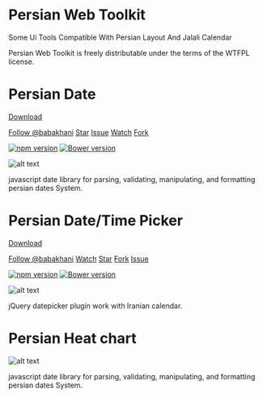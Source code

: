 Persian Web Toolkit
==============

Some Ui Tools Compatible With Persian Layout And Jalali Calendar

Persian Web Toolkit is freely distributable under the terms of the WTFPL license.

# Persian Date

<a class="github-button" href="https://github.com/babakhani/persiandate/archive/master.zip" data-style="mega" aria-label="Download babakhani/persiandate on GitHub">Download</a>

<a class="github-button" href="https://github.com/babakhani" data-style="mega" data-count-href="/babakhani/followers" data-count-api="/users/babakhani#followers" data-count-aria-label="# followers on GitHub" aria-label="Follow @babakhani on GitHub">Follow @babakhani</a>
<a class="github-button" href="https://github.com/babakhani/persiandate" data-style="mega" data-count-href="/babakhani/persiandate/stargazers" data-count-api="/repos/babakhani/persiandate#stargazers_count" data-count-aria-label="# stargazers on GitHub" aria-label="Star babakhani/persiandate on GitHub">Star</a>
<a class="github-button" href="https://github.com/babakhani/persiandate/issues" data-style="mega" data-count-api="/repos/babakhani/persiandate#open_issues_count" data-count-aria-label="# issues on GitHub" aria-label="Issue babakhani/persiandate on GitHub">Issue</a>
<a class="github-button" href="https://github.com/babakhani/persiandate/subscription" data-style="mega" data-count-href="/babakhani/persiandate/watchers" data-count-api="/repos/babakhani/persiandate#subscribers_count" data-count-aria-label="# watchers on GitHub" aria-label="Watch babakhani/persiandate on GitHub">Watch</a>
<a class="github-button" href="https://github.com/babakhani/persiandate/fork" data-style="mega" data-count-href="/babakhani/persiandate/network" data-count-api="/repos/babakhani/persiandate#forks_count" data-count-aria-label="# forks on GitHub" aria-label="Fork babakhani/persiandate on GitHub">Fork</a>

[![npm version](https://badge.fury.io/js/persian-date.svg)](https://github.com/babakhani/pwt.datepicker)
[![Bower version](https://badge.fury.io/bo/persian-date.svg)](https://github.com/babakhani/pwt.datepicker)

![alt text](../img/project/persian-date.png "Persian datepicker")

javascript date library for parsing, validating, manipulating, and formatting persian dates System.


# Persian Date/Time Picker

<a class="github-button" href="https://github.com/babakhani/pwt.datepicker/archive/master.zip" data-style="mega" aria-label="Download babakhani/pwt.datepicker on GitHub">Download</a>

<a class="github-button" href="https://github.com/babakhani" data-style="mega" data-count-href="/babakhani/followers" data-count-api="/users/babakhani#followers" data-count-aria-label="# followers on GitHub" aria-label="Follow @babakhani on GitHub">Follow @babakhani</a>
<a class="github-button" href="https://github.com/babakhani/pwt.datepicker/subscription" data-style="mega" data-count-href="/babakhani/pwt.datepicker/watchers" data-count-api="/repos/babakhani/pwt.datepicker#subscribers_count" data-count-aria-label="# watchers on GitHub" aria-label="Watch babakhani/pwt.datepicker on GitHub">Watch</a>
<a class="github-button" href="https://github.com/babakhani/pwt.datepicker" data-style="mega" data-count-href="/babakhani/pwt.datepicker/stargazers" data-count-api="/repos/babakhani/pwt.datepicker#stargazers_count" data-count-aria-label="# stargazers on GitHub" aria-label="Star babakhani/pwt.datepicker on GitHub">Star</a>
<a class="github-button" href="https://github.com/babakhani/pwt.datepicker/fork" data-style="mega" data-count-href="/babakhani/pwt.datepicker/network" data-count-api="/repos/babakhani/pwt.datepicker#forks_count" data-count-aria-label="# forks on GitHub" aria-label="Fork babakhani/pwt.datepicker on GitHub">Fork</a>
<a class="github-button" href="https://github.com/babakhani/pwt.datepicker/issues" data-style="mega" data-count-api="/repos/babakhani/pwt.datepicker#open_issues_count" data-count-aria-label="# issues on GitHub" aria-label="Issue babakhani/pwt.datepicker on GitHub">Issue</a>



[![npm version](https://badge.fury.io/js/persian-datepicker.svg)](https://github.com/babakhani/PersianDate)
[![Bower version](https://badge.fury.io/bo/persian-datepicker.svg)](https://github.com/babakhani/PersianDate)

![alt text](../img/project/datepicker.png "Persian datepicker")

jQuery datepicker plugin work with Iranian calendar.


# Persian Heat chart

![alt text](../img/project/persian-calheatmap.png "Persian datepicker")

javascript date library for parsing, validating, manipulating, and formatting persian dates System.
